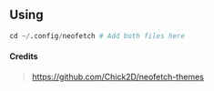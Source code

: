 ## Using

```py
cd ~/.config/neofetch # Add both files here
```

#### Credits
> https://github.com/Chick2D/neofetch-themes

